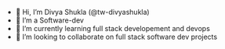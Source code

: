 - 👋 Hi, I’m Divya Shukla (@tw-divyashukla)
- 👀 I’m a Software-dev
- 🌱 I’m currently learning full stack developement and devops
- 💞️ I’m looking to collaborate on full stack software dev projects


<!---
tw-divyashukla/tw-divyashukla is a ✨ special ✨ repository because its `README.md` (this file) appears on your GitHub profile.
You can click the Preview link to take a look at your changes.
--->
